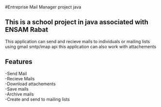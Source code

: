 #Entreprise Mail Manager project java

<h2> This is a school project in java associated with ENSAM Rabat </h2>

<p> This application can send and recieve mails to individuals or mailing lists using gmail smtp/imap api this application can also work with attachements </p>

<h2> Features </h2>

<p>-Send Mail <br>
  -Recieve Mails <br>
  -Download attachements <br>
  -Save mails <br>
  -Archive mails <br>
  -Create and send to mailing lists <br>
 </p>
